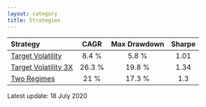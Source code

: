 ```yaml
---
layout: category
title: Strategies
---
```


| Strategy | CAGR | Max Drawdown | Sharpe |
| :------- | :--: | :----------: | :----: |
| [Target Volatility](https://ithacaresearch.github.io/2019/07/12/Target-Volatility.html) | 8.4 % | 5.8 % | 1.01 |
| [Target Volatility 3X](https://ithacaresearch.github.io/2019/08/03/Target-Volatility-3X.html) | 26.3 % | 19.8 % | 1.34 |
| [Two Regimes](https://ithacaresearch.github.io/2020/02/05/Two-Regimes.html) | 21 % | 17.3 % | 1.3 |

Latest update: 18 July 2020
